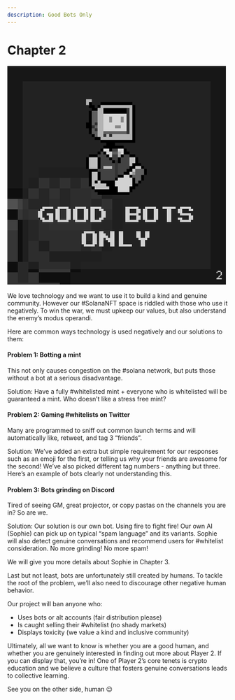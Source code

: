 ```yaml
---
description: Good Bots Only
---
```


# Chapter 2

![](../../../.gitbook/assets/Tweet-Post2.png)

We love technology and we want to use it to build a kind and genuine community. However our #SolanaNFT space is riddled with those who use it negatively. To win the war, we must upkeep our values, but also understand the enemy’s modus operandi.

Here are common ways technology is used negatively and our solutions to them:&#x20;

#### Problem 1: Botting a mint

This not only causes congestion on the #solana network, but puts those without a bot at a serious disadvantage.&#x20;

Solution: Have a fully #whitelisted mint + everyone who is whitelisted will be guaranteed a mint. Who doesn’t like a stress free mint?

#### Problem 2: Gaming #whitelists on Twitter

Many are programmed to sniff out common launch terms and will automatically like, retweet, and tag 3 “friends”.&#x20;

Solution: We’ve added an extra but simple requirement for our responses such as an emoji for the first, or telling us why your friends are awesome for the second! We’ve also picked different tag numbers - anything but three. Here’s an example of bots clearly not understanding this.

#### Problem 3: Bots grinding on Discord

Tired of seeing GM, great projector, or copy pastas on the channels you are in? So are we.&#x20;

Solution: Our solution is our own bot. Using fire to fight fire! Our own AI (Sophie) can pick up on typical “spam language” and its variants. Sophie will also detect genuine conversations and recommend users for #whitelist consideration. No more grinding! No more spam!

We will give you more details about Sophie in Chapter 3.

Last but not least, bots are unfortunately still created by humans. To tackle the root of the problem, we’ll also need to discourage other negative human behavior.

Our project will ban anyone who:

* Uses bots or alt accounts (fair distribution please)
* Is caught selling their #whitelist (no shady markets)
* Displays toxicity (we value a kind and inclusive community)

Ultimately, all we want to know is whether you are a good human, and whether you are genuinely interested in finding out more about Player 2. If you can display that, you’re in! One of Player 2’s core tenets is crypto education and we believe a culture that fosters genuine conversations leads to collective learning.

See you on the other side, human 😉
